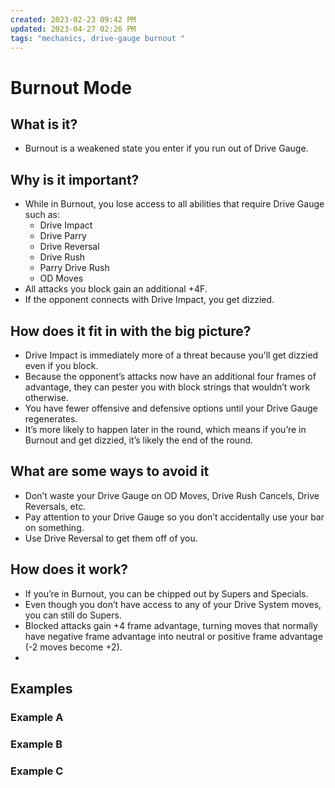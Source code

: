 ```yaml
---
created: 2023-02-23 09:42 PM
updated: 2023-04-27 02:26 PM
tags: "mechanics, drive-gauge burnout "
---
```

# Burnout Mode
## What is it?
- Burnout is a weakened state you enter if you run out of Drive Gauge.


## Why is it important?
- While in Burnout, you lose access to all abilities that require Drive Gauge such as:
	- Drive Impact 
	- Drive Parry 
	- Drive Reversal 
	- Drive Rush 
	- Parry Drive Rush 
	- OD Moves 
- All attacks you block gain an additional +4F.
- If the opponent connects with Drive Impact, you get dizzied. 

## How does it fit in with the big picture?
- Drive Impact is immediately more of a threat because you'll get dizzied even if you block. 
- Because the opponent’s attacks now have an additional four frames of advantage, they can pester you with block strings that wouldn’t work otherwise.
- You have fewer offensive and defensive options until your Drive Gauge regenerates. 
- It’s more likely to happen later in the round, which means if you’re in Burnout and get dizzied, it’s likely the end of the round. 


## What are some ways to avoid it
- Don’t waste your Drive Gauge on OD Moves, Drive Rush Cancels, Drive Reversals, etc. 
- Pay attention to your Drive Gauge so you don’t accidentally use your bar on something. 
- Use Drive Reversal to get them off of you. 

## How does it work?
- If you’re in Burnout, you can be chipped out by Supers and Specials. 
- Even though you don’t have access to any of your Drive System moves, you can still do Supers. 
- Blocked attacks gain +4 frame advantage, turning moves that normally have negative frame advantage into neutral or positive frame advantage (-2 moves become +2). 
- 

## Examples
### Example A

### Example B

### Example C